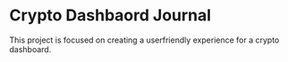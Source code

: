 # Crypto Dashbaord Journal

This project is focused on creating a userfriendly experience for a crypto dashboard.
